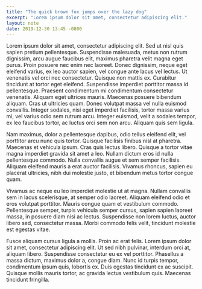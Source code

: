 ```yaml
---
title: "The quick brown fox jumps over the lazy dog"
excerpt: "Lorem ipsum dolor sit amet, consectetur adipiscing elit."
layout: note
date: 2019-12-30 13:45 -0800
---
```

Lorem ipsum dolor sit amet, consectetur adipiscing elit. Sed ut nisl quis sapien pretium pellentesque. Suspendisse malesuada, metus non rutrum dignissim, arcu augue faucibus elit, maximus pharetra velit magna eget purus. Proin posuere nec enim nec laoreet. Donec dignissim, neque eget eleifend varius, ex leo auctor sapien, vel congue ante lacus vel lectus. Ut venenatis vel orci nec consectetur. Quisque non mattis ex. Curabitur tincidunt at tortor eget eleifend. Suspendisse imperdiet porttitor massa id pellentesque. Praesent condimentum mi condimentum consectetur venenatis. Aliquam eget ultrices mauris. Maecenas posuere bibendum aliquam. Cras ut ultricies quam. Donec volutpat massa vel nulla euismod convallis. Integer sodales, nisi eget imperdiet facilisis, tortor massa varius mi, vel varius odio sem rutrum arcu. Integer euismod, velit a sodales tempor, ex leo faucibus tortor, ac luctus orci sem non arcu. Aliquam quis sem ligula.

Nam maximus, dolor a pellentesque dapibus, odio tellus eleifend elit, vel porttitor arcu nunc quis tortor. Quisque facilisis finibus nisl at pharetra. Maecenas et vehicula ipsum. Cras quis lectus libero. Quisque a tortor vitae magna imperdiet gravida sit amet a leo. Nullam dictum eros id nulla pellentesque commodo. Nulla convallis augue et sem semper facilisis. Aliquam eleifend mauris a erat auctor facilisis. Vivamus rhoncus, sapien eu placerat ultricies, nibh dui molestie justo, et bibendum metus tortor congue quam.

Vivamus ac neque eu leo imperdiet molestie ut at magna. Nullam convallis sem in lacus scelerisque, at semper odio laoreet. Aliquam eleifend odio et eros volutpat porttitor. Mauris congue quam et vestibulum commodo. Pellentesque semper, turpis vehicula semper cursus, sapien sapien laoreet massa, in posuere diam nisi ac lectus. Suspendisse non lorem luctus, auctor libero sed, consectetur massa. Morbi commodo felis velit, tincidunt molestie est egestas vitae.

Fusce aliquam cursus ligula a mollis. Proin ac erat felis. Lorem ipsum dolor sit amet, consectetur adipiscing elit. Ut sed nibh pulvinar, interdum orci at, aliquam libero. Suspendisse consectetur eu ex vel porttitor. Phasellus a massa dictum, maximus dolor a, congue diam. Nunc id turpis tempor, condimentum ipsum quis, lobortis ex. Duis egestas tincidunt ex ac suscipit. Quisque mollis mauris tortor, ac gravida lectus vestibulum quis. Maecenas tincidunt fringilla.

